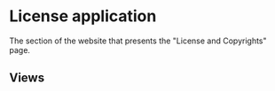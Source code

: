 # License application

The section of the website that presents the "License and Copyrights" page.

## Views
